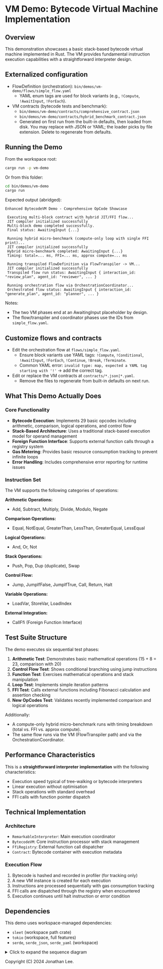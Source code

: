# VM Demo: Bytecode Virtual Machine Implementation

## Overview

This demonstration showcases a basic stack-based bytecode virtual machine implemented in Rust. The VM provides fundamental instruction execution capabilities with a straightforward interpreter design.

## Externalized configuration

- FlowDefinition (orchestration): `bin/demos/vm-demo/flows/simple_flow.yaml`
  - YAML enum tags are used for block variants (e.g., `!Compute`, `!AwaitInput`, `!ForEach`).
- VM contracts (bytecode tests and benchmark):
  - `bin/demos/vm-demo/contracts/comprehensive_contract.json`
  - `bin/demos/vm-demo/contracts/hybrid_benchmark_contract.json`
  - Generated on first run from the built-in defaults, then loaded from disk. You may replace with JSON or YAML; the loader picks by file extension. Delete to regenerate from defaults.

## Running the Demo

From the workspace root:

```bash
cargo run -p vm-demo
```

Or from this folder:

```bash
cd bin/demos/vm-demo
cargo run
```

Expected output (abridged):

```
Enhanced BytecodeVM Demo - Comprehensive OpCode Showcase

 Executing multi-block contract with hybrid JIT/FFI flow...
 JIT compiler initialized successfully
 Multi-block demo completed successfully.
 Final status: AwaitingInput {...}

 Running hybrid micro-benchmark (compute-only loop with single FFI print)...
 JIT compiler initialized successfully
 Hybrid micro-benchmark completed: AwaitingInput {...}
 Timing: total=... ms, FFI=... ms, approx compute=... ms

 Running transpiled FlowDefinition via FlowTranspiler -> VM...
 JIT compiler initialized successfully
 Transpiled flow run status: AwaitingInput { interaction_id: "review_plan", agent_id: "reviewer", ... }

 Running orchestration flow via OrchestrationCoordinator...
 Orchestrated flow status: AwaitingInput { interaction_id: "generate_plan", agent_id: "planner", ... }
```

Notes:

- The two VM phases end at an AwaitingInput placeholder by design.
- The flow/transpiler and coordinator phases use the IDs from `simple_flow.yaml`.

## Customize flows and contracts

- Edit the orchestration flow at `flows/simple_flow.yaml`.
  - Ensure block variants use YAML tags: `!Compute`, `!Conditional`, `!AwaitInput`, `!ForEach`, `!Continue`, `!Break`, `!Terminate`.
  - Common YAML error: `invalid type: map, expected a YAML tag starting with '!'` → add the correct tag.
- Edit or replace the VM contracts at `contracts/*.json|*.yaml`.
  - Remove the files to regenerate from built-in defaults on next run.

## What This Demo Actually Does

### Core Functionality

- **Bytecode Execution**: Implements 29 basic opcodes including arithmetic, comparison, logical operations, and control flow
- **Stack-Based Architecture**: Uses a traditional stack-based execution model for operand management
- **Foreign Function Interface**: Supports external function calls through a registry system
- **Gas Metering**: Provides basic resource consumption tracking to prevent infinite loops
- **Error Handling**: Includes comprehensive error reporting for runtime issues

### Instruction Set

The VM supports the following categories of operations:

**Arithmetic Operations:**

- Add, Subtract, Multiply, Divide, Modulo, Negate

**Comparison Operations:**

- Equal, NotEqual, GreaterThan, LessThan, GreaterEqual, LessEqual

**Logical Operations:**

- And, Or, Not

**Stack Operations:**

- Push, Pop, Dup (duplicate), Swap

**Control Flow:**

- Jump, JumpIfFalse, JumpIfTrue, Call, Return, Halt

**Variable Operations:**

- LoadVar, StoreVar, LoadIndex

**External Integration:**

- CallFfi (Foreign Function Interface)

## Test Suite Structure

The demo executes six sequential test phases:

1. **Arithmetic Test**: Demonstrates basic mathematical operations (15 + 8 = 23, comparison with 20)
2. **Control Flow Test**: Shows conditional branching using jump instructions
3. **Function Test**: Exercises mathematical operations and stack manipulation
4. **Loop Test**: Implements simple iteration patterns
5. **FFI Test**: Calls external functions including Fibonacci calculation and assertion checking
6. **New OpCodes Test**: Validates recently implemented comparison and logical operations

Additionally:

- A compute-only hybrid micro-benchmark runs with timing breakdown (total vs. FFI vs. approx compute).
- The same flow runs via the VM (FlowTranspiler path) and via the OrchestrationCoordinator.

## Performance Characteristics

This is a **straightforward interpreter implementation** with the following characteristics:

- Execution speed typical of tree-walking or bytecode interpreters
- Linear execution without optimisation
- Stack operations with standard overhead
- FFI calls with function pointer dispatch

## Technical Implementation

### Architecture

- `RemarkableInterpreter`: Main execution coordinator
- `BytecodeVM`: Core instruction processor with stack management
- `FfiRegistry`: External function call dispatcher
- `Contract`: Bytecode container with execution metadata

### Execution Flow

1. Bytecode is hashed and recorded in profiler (for tracking only)
2. A new VM instance is created for each execution
3. Instructions are processed sequentially with gas consumption tracking
4. FFI calls are dispatched through the registry when encountered
5. Execution continues until halt instruction or error condition

## Dependencies

This demo uses workspace-managed dependencies:

- `sleet` (workspace path crate)
- `tokio` (workspace, full features)
- `serde`, `serde_json`, `serde_yaml` (workspace)

<details>
<summary>Click to expand the sequence diagram</summary>

::: mermaid

---

config:
theme: neutral

---

sequenceDiagram
participant User
participant Main
participant RemarkableInterpreter
participant Contract
participant BytecodeVM
participant FFIRegistry
participant Profiler as Profiler (Stub)
participant JITCache as JIT Cache (Empty)

    User->>Main: cargo run
    Main->>Main: Setup FFI registry with print, fibonacci, assert_equal

    Note over Main: Create comprehensive bytecode with 6 test sections
    Main->>Main: build_arithmetic_test() -> Vec<u8>
    Main->>Main: build_new_opcodes_test() -> Vec<u8>

    Main->>Contract: Create single-block contract with bytecode
    Main->>RemarkableInterpreter: new(gas=1M, contract, ffi_registry)
    RemarkableInterpreter->>JITCache: new() (empty HashMap)
    RemarkableInterpreter->>Profiler: new() (empty hot_paths HashMap)

    Main->>RemarkableInterpreter: run(contract)

    loop Execute Contract Blocks
        RemarkableInterpreter->>RemarkableInterpreter: execute_node(block)
        RemarkableInterpreter->>RemarkableInterpreter: run_vm(bytecode)

        Note over RemarkableInterpreter: Hash bytecode & record in profiler
        RemarkableInterpreter->>Profiler: record(bytecode_hash)
        RemarkableInterpreter->>JITCache: get(bytecode_hash) -> None (always empty)

        Note over RemarkableInterpreter: Create BytecodeVM instance
        RemarkableInterpreter->>BytecodeVM: new(bytecode, state, ffi_registry, permissions)
        RemarkableInterpreter->>BytecodeVM: run(&mut gas)

        loop Execute Bytecode Instructions
            BytecodeVM->>BytecodeVM: read_opcode()

            alt Arithmetic Operations
                Note over BytecodeVM: Push 15, Push 8, Add -> 23
                BytecodeVM->>BytecodeVM: OpCode::Push (15)
                BytecodeVM->>BytecodeVM: OpCode::Push (8)
                BytecodeVM->>BytecodeVM: OpCode::Add -> Stack: [23]

                Note over BytecodeVM: Push 20, GreaterThan -> true
                BytecodeVM->>BytecodeVM: OpCode::Push (20)
                BytecodeVM->>BytecodeVM: OpCode::GreaterThan -> Stack: [true]

                Note over BytecodeVM: Push false, NotEqual -> true
                BytecodeVM->>BytecodeVM: OpCode::Push (false)
                BytecodeVM->>BytecodeVM: OpCode::NotEqual -> Stack: [true]

            else New OpCodes Test
                Note over BytecodeVM: 15 >= 15 = true, 10 <= 15 = true
                BytecodeVM->>BytecodeVM: OpCode::Push (15)
                BytecodeVM->>BytecodeVM: OpCode::Push (15)
                BytecodeVM->>BytecodeVM: OpCode::GreaterEqual -> Stack: [true]
                BytecodeVM->>BytecodeVM: OpCode::Push (10)
                BytecodeVM->>BytecodeVM: OpCode::Push (15)
                BytecodeVM->>BytecodeVM: OpCode::LessEqual -> Stack: [true, true]
                BytecodeVM->>BytecodeVM: OpCode::And -> Stack: [true]

            else FFI Calls
                Note over BytecodeVM: Call fibonacci(8)
                BytecodeVM->>BytecodeVM: OpCode::Push (8)
                BytecodeVM->>BytecodeVM: OpCode::CallFfi ("fibonacci", 1)
                BytecodeVM->>FFIRegistry: call fibonacci([8])
                FFIRegistry->>FFIRegistry: fibonacci(8) -> 21
                FFIRegistry-->>BytecodeVM: 21
                BytecodeVM->>BytecodeVM: Stack: [21]

                Note over BytecodeVM: Assert 21 == 21
                BytecodeVM->>BytecodeVM: OpCode::Push (21)
                BytecodeVM->>BytecodeVM: OpCode::CallFfi ("assert_equal", 2)
                BytecodeVM->>FFIRegistry: call assert_equal([21, 21])
                FFIRegistry->>FFIRegistry: print("✓ Assertion passed: 21 == 21")
                FFIRegistry-->>BytecodeVM: true

            else Print Operations
                BytecodeVM->>BytecodeVM: OpCode::Push ("message")
                BytecodeVM->>BytecodeVM: OpCode::CallFfi ("print", 1)
                BytecodeVM->>FFIRegistry: call print(["message"])
                FFIRegistry->>User: Output: message
                FFIRegistry-->>BytecodeVM: null

            else Control Flow
                BytecodeVM->>BytecodeVM: OpCode::JumpIfFalse, OpCode::Jump
                Note over BytecodeVM: Conditional branching works correctly

            else Stack Operations
                BytecodeVM->>BytecodeVM: OpCode::Dup, OpCode::Swap, OpCode::Pop
                Note over BytecodeVM: Stack manipulation works correctly
            end
        end

        BytecodeVM-->>RemarkableInterpreter: execution result

        Note over RemarkableInterpreter: Check if path is hot (>100 executions)
        RemarkableInterpreter->>Profiler: is_hot(bytecode_hash) -> false (never hot in demo)
        alt Path is Hot (Never Happens)
            RemarkableInterpreter->>RemarkableInterpreter: print("[JIT] Path is hot! Triggering compilation")
            Note over RemarkableInterpreter: ⚠️ NO ACTUAL COMPILATION OCCURS
        end

        RemarkableInterpreter-->>Main: ExecutionStatus::Running
    end

    RemarkableInterpreter-->>Main: ExecutionStatus::Completed(result)
    Main->>User: "✓ Enhanced demo completed successfully!"

:::

</details>

Copyright (C) 2024 Jonathan Lee.
